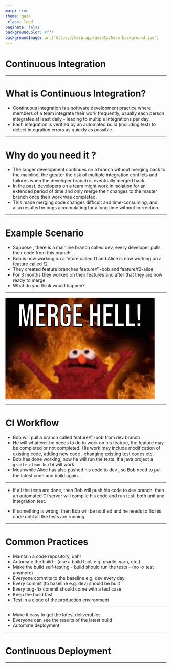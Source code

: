 ```yaml
---
marp: true
theme: gaia
_class: lead
paginate: false
backgroundColor: #fff
backgroundImage: url('https://marp.app/assets/hero-background.jpg')
---
```


# Continuous Integration



---

# What is Continuous Integration?

* Continuous Integration is a software development practice where members of a team integrate their work frequently, usually each person integrates at least daily - leading to multiple integrations per day.
* Each integration is verified by an automated build (including test) to detect integration errors as quickly as possible.

---

# Why do you need it ?
* The longer development continues on a branch without merging back to the mainline, the greater the risk of multiple integration conflicts and failures when the developer branch is eventually merged back.
* In the past, developers on a team might work in isolation for an extended period of time and only merge their changes to the master branch once their work was completed. 
* This made merging code changes difficult and time-consuming, and also resulted in bugs accumulating for a long time without correction.

---

# Example Scenario
* Suppose , there is a mainline branch called dev, every developer pulls their code from this branch
* Bob is now working on a feture called f1 and Alice is now working on a feature called f2
* They created feature branches feature/f1-bob and feature/f2-alice
* For 3 months they worked on their features and after that they are now ready to merge
* What do you think would happen? 

---

![bg w:700 h:600](./merge_hell.png)

---

# CI Workflow
* Bob will pull a branch called feature/f1-bob from dev branch
* He will whatever he needs to do to work on his feature, the feature may be completed or not completed. His work may include modification of existing code, adding new code , changing existing test codes etc.
* Bob has done working, now he will run the tests. If a java project a `gradle clean build` will work.
* Meanwhile Alice has also pushed his code to dev , so Bob need to pull the latest code and build again.


---

* If all the tests are done, then Bob will push his code to dev branch, then an automated CI server will compile his code and run test, both unit and integration test.

* If something is wrong, then Bob will be notified and he needs to fix his code until all the tests are running.

---

# Common Practices
* Maintain a code repository, dah!
* Automate the build - (use a build tool, e.g. gradle, yarn, etc.)
* Make the build self-testing - build should run the tests - (no -x test anymore)
* Everyone commits to the baseline e.g. dev every day
* Every commit (to baseline e.g. dev) should be built
* Every bug-fix commit should come with a test case
* Keep the build fast
* Test in a clone of the production environment

---

* Make it easy to get the latest deliverables
* Everyone can see the results of the latest build
* Automate deployment


---
<!-- _class: lead -->
# Continuous Deployment

---


